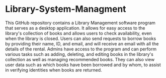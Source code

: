 # Library-System-Managment

This GitHub repository contains a Library Management software program that serves as a desktop application. It allows for easy access to the library's collection of books and allows users to check availability, even when the library is closed. Users can also send requests to borrow books by providing their name, ID, and email, and will receive an email with all the details of the rental. Admins have access to the program and can perform various tasks such as adding, deleting, and editing books in the library's collection as well as managing recommended books. They can also view user data such as which books have been borrowed and by whom, to assist in verifying identities when books are returned.
